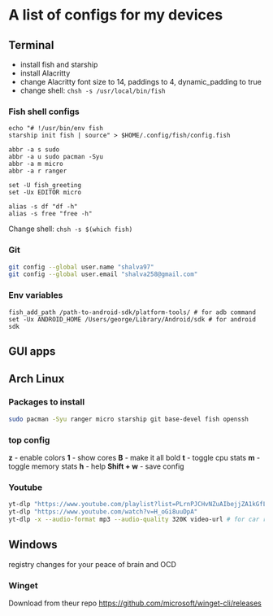 # A list of configs for my devices

## Terminal
- install fish and starship
- install Alacritty
- change Alacritty font size to 14, paddings to 4, dynamic_padding to true
- change shell: `chsh -s /usr/local/bin/fish`

### Fish shell configs

```fish
echo "# !/usr/bin/env fish 
starship init fish | source" > $HOME/.config/fish/config.fish

abbr -a s sudo
abbr -a u sudo pacman -Syu
abbr -a m micro
abbr -a r ranger

set -U fish_greeting
set -Ux EDITOR micro

alias -s df "df -h"
alias -s free "free -h"
```
Change shell: `chsh -s $(which fish)`

### Git
```bash
git config --global user.name "shalva97"
git config --global user.email "shalva258@gmail.com"
```

### Env variables
```fish
fish_add_path /path-to-android-sdk/platform-tools/ # for adb command
set -Ux ANDROID_HOME /Users/george/Library/Android/sdk # for android sdk
```
## GUI apps

## Arch Linux

### Packages to install

```bash
sudo pacman -Syu ranger micro starship git base-devel fish openssh
```

### top config

**z** - enable colors
**1** - show cores
**B** - make it all bold
**t** - toggle cpu stats
**m** - toggle memory stats
**h** - help
**Shift + w** - save config

### Youtube
```bash
yt-dlp "https://www.youtube.com/playlist?list=PLrnPJCHvNZuAIbejjZA1kGfLeA8ZpICB2"
yt-dlp "https://www.youtube.com/watch?v=H_oGi8uuDpA"
yt-dlp -x --audio-format mp3 --audio-quality 320K video-url # for car radio
```

## Windows
registry changes for your peace of brain and OCD

### Winget
Download from theur repo https://github.com/microsoft/winget-cli/releases

